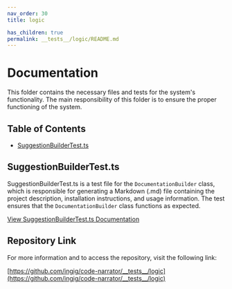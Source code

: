 ```yaml
---
nav_order: 30
title: logic

has_children: true
permalink: __tests__/logic/README.md
---
```


# Documentation

This folder contains the necessary files and tests for the system's functionality. The main responsibility of this folder is to ensure the proper functioning of the system.

## Table of Contents

- [SuggestionBuilderTest.ts](#suggestionbuildertestts)

## SuggestionBuilderTest.ts

SuggestionBuilderTest.ts is a test file for the `DocumentationBuilder` class, which is responsible for generating a Markdown (.md) file containing the project description, installation instructions, and usage information. The test ensures that the `DocumentationBuilder` class functions as expected.

[View SuggestionBuilderTest.ts Documentation](SuggestionBuilderTest.ts)

## Repository Link

For more information and to access the repository, visit the following link:

[https://github.com/ingig/code-narrator/__tests__/logic](https://github.com/ingig/code-narrator/__tests__/logic)